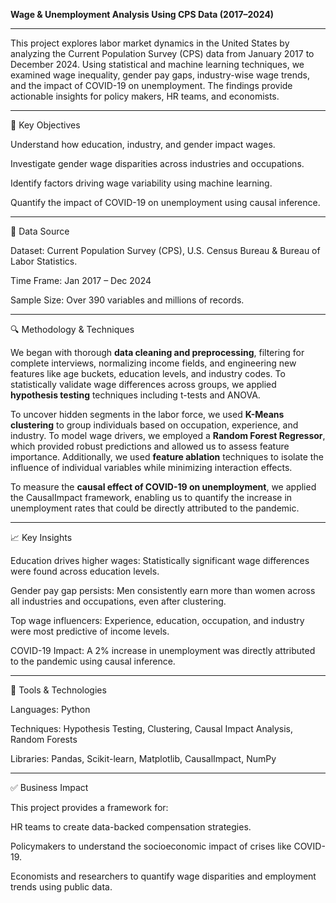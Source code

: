 **Wage & Unemployment Analysis Using CPS Data (2017–2024)**

----
This project explores labor market dynamics in the United States by analyzing the Current Population Survey (CPS) data from January 2017 to December 2024. Using statistical and machine learning techniques, we examined wage inequality, gender pay gaps, industry-wise wage trends, and the impact of COVID-19 on unemployment. The findings provide actionable insights for policy makers, HR teams, and economists.

----

🧠 Key Objectives

Understand how education, industry, and gender impact wages.

Investigate gender wage disparities across industries and occupations.

Identify factors driving wage variability using machine learning.

Quantify the impact of COVID-19 on unemployment using causal inference.

----

📁 Data Source

Dataset: Current Population Survey (CPS), U.S. Census Bureau & Bureau of Labor Statistics.

Time Frame: Jan 2017 – Dec 2024

Sample Size: Over 390 variables and millions of records.

----
🔍 Methodology & Techniques

We began with thorough **data cleaning and preprocessing**, filtering for complete interviews, normalizing income fields, and engineering new features like age buckets, education levels, and industry codes. To statistically validate wage differences across groups, we applied **hypothesis testing** techniques including t-tests and ANOVA.

To uncover hidden segments in the labor force, we used **K-Means clustering** to group individuals based on occupation, experience, and industry. To model wage drivers, we employed a **Random Forest Regressor**, which provided robust predictions and allowed us to assess feature importance. Additionally, we used **feature ablation** techniques to isolate the influence of individual variables while minimizing interaction effects.

To measure the **causal effect of COVID-19 on unemployment**, we applied the CausalImpact framework, enabling us to quantify the increase in unemployment rates that could be directly attributed to the pandemic.

----
📈 Key Insights

Education drives higher wages: Statistically significant wage differences were found across education levels.

Gender pay gap persists: Men consistently earn more than women across all industries and occupations, even after clustering.

Top wage influencers: Experience, education, occupation, and industry were most predictive of income levels.

COVID-19 Impact: A 2% increase in unemployment was directly attributed to the pandemic using causal inference.

----
🧰 Tools & Technologies

Languages: Python

Techniques: Hypothesis Testing, Clustering, Causal Impact Analysis, Random Forests

Libraries: Pandas, Scikit-learn, Matplotlib, CausalImpact, NumPy

----
✅ Business Impact

This project provides a framework for:

HR teams to create data-backed compensation strategies.

Policymakers to understand the socioeconomic impact of crises like COVID-19.

Economists and researchers to quantify wage disparities and employment trends using public data.
